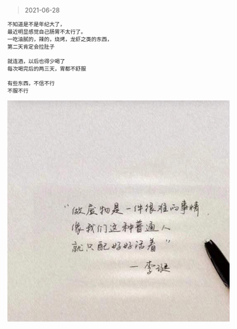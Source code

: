 > 2021-06-28
```
不知道是不是年纪大了，
最近明显感觉自己肠胃不太行了。
一吃油腻的，辣的，烧烤，龙虾之类的东西，
第二天肯定会拉肚子

就连酒，以后也得少喝了
每次喝完后的两三天，胃都不舒服

有些东西，不信不行
不服不行
```

![](../../images/date/2021-06-28.jpeg)